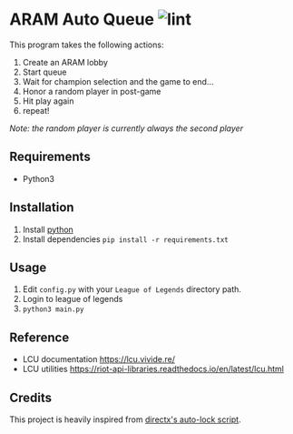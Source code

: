 # ARAM Auto Queue ![lint](https://github.com/SaffatHasan/Aram-Auto-Queue/actions/workflows/pylint.yml/badge.svg)

This program takes the following actions:

1. Create an ARAM lobby
1. Start queue
1. Wait for champion selection and the game to end...
1. Honor a random player in post-game
1. Hit play again
1. repeat!

_Note: the random player is currently always the second player_

## Requirements

- Python3

## Installation

1. Install [python](https://www.python.org/downloads/)
1. Install dependencies
    `pip install -r requirements.txt`

## Usage

1. Edit `config.py` with your `League of Legends` directory path.
1. Login to league of legends
1. `python3 main.py`

## Reference

- LCU documentation https://lcu.vivide.re/
- LCU utilities https://riot-api-libraries.readthedocs.io/en/latest/lcu.html

## Credits

This project is heavily inspired from [directx's auto-lock script](https://github.com/directx5/League-of-Legends-Auto-Accept-Insta-Lock-Python).
